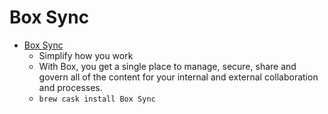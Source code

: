 # Box Sync
- [Box Sync](https://www.box.com/)
  -  Simplify how you work
  - With Box, you get a single place to manage, secure, share and govern all of the content for your internal and external collaboration and processes.
  - `brew cask install Box Sync`
